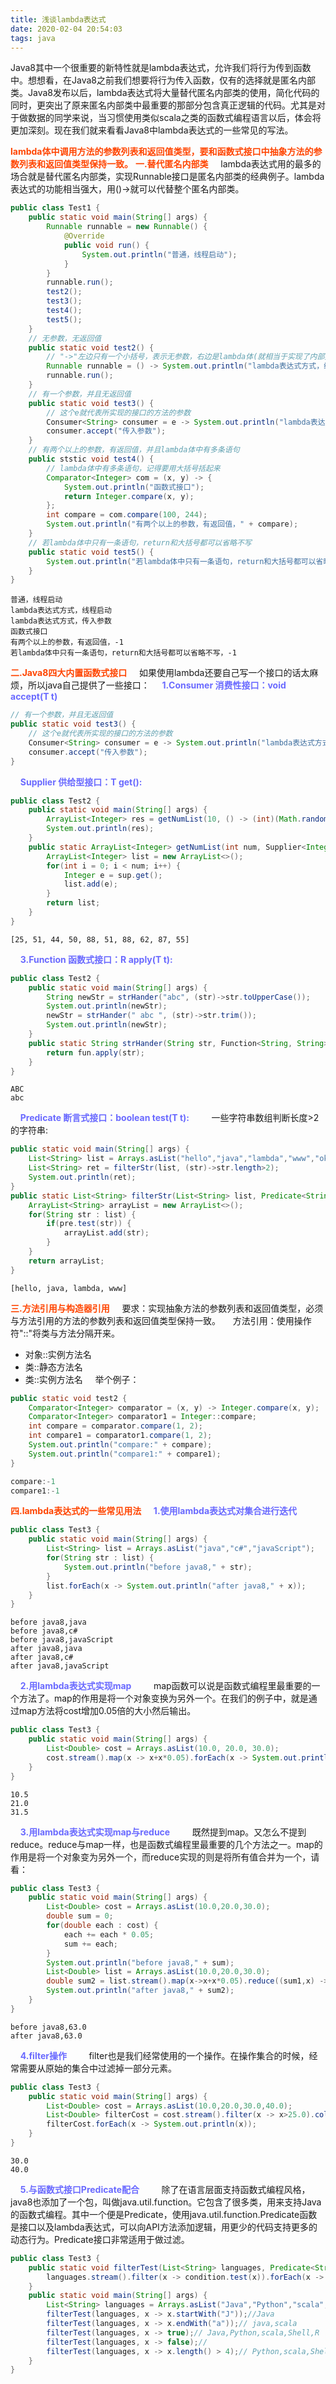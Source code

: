 ```yaml
---
title: 浅谈lambda表达式
date: 2020-02-04 20:54:03
tags: java
---
```

Java8其中一个很重要的新特性就是lambda表达式，允许我们将行为传到函数中。想想看，在Java8之前我们想要将行为传入函数，仅有的选择就是匿名内部类。Java8发布以后，lambda表达式将大量替代匿名内部类的使用，简化代码的同时，更突出了原来匿名内部类中最重要的那部分包含真正逻辑的代码。尤其是对于做数据的同学来说，当习惯使用类似scala之类的函数式编程语言以后，体会将更加深刻。现在我们就来看看Java8中lambda表达式的一些常见的写法。
<!-- more -->
<b style="color: orangered">lambda体中调用方法的参数列表和返回值类型，要和函数式接口中抽象方法的参数列表和返回值类型保持一致。</b>
<b style="color: orangered">一.替代匿名内部类</b>
&nbsp;&nbsp;&nbsp;&nbsp;lambda表达式用的最多的场合就是替代匿名内部类，实现Runnable接口是匿名内部类的经典例子。lambda表达式的功能相当强大，用()->就可以代替整个匿名内部类。
```java
public class Test1 {
    public static void main(String[] args) {
        Runnable runnable = new Runnable() {
            @Override
            public void run() {
                System.out.println("普通，线程启动");
            }
        }
        runnable.run();
        test2();
        test3();
        test4();
        test5();				
    }
    // 无参数，无返回值
    public static void test2() {
        // "->"左边只有一个小括号，表示无参数，右边是lambda体(就相当于实现了内部类里面的方法了，(即就是一个可用的接口实现类了))
        Runnable runnable = () -> System.out.println("lambda表达式方式，线程启动");
        runnable.run();				
    }
    // 有一个参数，并且无返回值
    public static void test3() {
        // 这个e就代表所实现的接口的方法的参数
        Consumer<String> consumer = e -> System.out.println("lambda表达式方式，" + e);
        consumer.accept("传入参数");
    }
    // 有两个以上的参数，有返回值，并且lambda体中有多条语句
    public ststic void test4() {
        // lambda体中有多条语句，记得要用大括号括起来
        Comparator<Integer> com = (x, y) -> {
            System.out.println("函数式接口");
            return Integer.compare(x, y);
        };
        int compare = com.compare(100, 244);
        System.out.println("有两个以上的参数，有返回值，" + compare);
    }
    // 若lambda体中只有一条语句，return和大括号都可以省略不写
    public static void test5() {
        System.out.println("若lambda体中只有一条语句，return和大括号都可以省略不写，" + Integer.compare(100, 244));
    }
}
```
```
普通，线程启动
lambda表达式方式，线程启动
lambda表达式方式，传入参数
函数式接口
有两个以上的参数，有返回值，-1
若lambda体中只有一条语句，return和大括号都可以省略不写，-1
```
<b style="color: orangered">二.Java8四大内置函数式接口</b>
&nbsp;&nbsp;&nbsp;&nbsp;如果使用lambda还要自己写一个接口的话太麻烦，所以java自己提供了一些接口：
&nbsp;&nbsp;&nbsp;&nbsp;<b style="color: #6A6AFF">1.Consumer 消费性接口：void accept(T t)</b>
```java
// 有一个参数，并且无返回值
public static void test3() {
    // 这个e就代表所实现的接口的方法的参数
    Consumer<String> consumer = e -> System.out.println("lambda表达式方式，" + e);
    consumer.accept("传入参数");
}
```
&nbsp;&nbsp;&nbsp;&nbsp;<b style="color: #6A6AFF">Supplier 供给型接口：T get():</b>
```java
public class Test2 {
    public static void main(String[] args) {
        ArrayList<Integer> res = getNumList(10, () -> (int)(Math.random() * 100));
        System.out.println(res);
    }
    public static ArrayList<Integer> getNumList(int num, Supplier<Integer> sup) {
        ArrayList<Integer> list = new ArrayList<>();
        for(int i = 0; i < num; i++) {
            Integer e = sup.get();
            list.add(e);
        }
        return list;
    }
}
```
```
[25, 51, 44, 50, 88, 51, 88, 62, 87, 55]
```
&nbsp;&nbsp;&nbsp;&nbsp;<b style="color: #6A6AFF">3.Function 函数式接口：R apply(T t):</b>
```java
public class Test2 {
    public static void main(String[] args) {
        String newStr = strHander("abc", (str)->str.toUpperCase());
        System.out.println(newStr);
        newStr = strHander(" abc ", (str)->str.trim());
        System.out.println(newStr);
    }
    public static String strHander(String str, Function<String, String> fun) {
        return fun.apply(str);
    }
}
```
```
ABC
abc
```
&nbsp;&nbsp;&nbsp;&nbsp;<b style="color: #6A6AFF">Predicate 断言式接口：boolean test(T t):</b>
&nbsp;&nbsp;&nbsp;&nbsp;&nbsp;&nbsp;&nbsp;&nbsp;一些字符串数组判断长度>2的字符串:
```java
public static void main(String[] args) {
    List<String> list = Arrays.asList("hello","java","lambda","www","ok","q");
    List<String> ret = filterStr(list, (str)->str.length>2);
    System.out.println(ret);
}
public static List<String> filterStr(List<String> list, Predicate<String> pre) {
    ArrayList<String> arrayList = new ArrayList<>();
    for(String str : list) {
        if(pre.test(str)) {
            arrayList.add(str);
        }
    }
    return arrayList;
}
```
```
[hello, java, lambda, www]
```
<b style="color: orangered">三.方法引用与构造器引用</b>
&nbsp;&nbsp;&nbsp;&nbsp;要求：实现抽象方法的参数列表和返回值类型，必须与方法引用的方法的参数列表和返回值类型保持一致。
&nbsp;&nbsp;&nbsp;&nbsp;方法引用：使用操作符"::"将类与方法分隔开来。
- 对象::实例方法名
- 类::静态方法名
- 类::实例方法名
&nbsp;&nbsp;&nbsp;&nbsp;举个例子：
```java
public static void test2 {
    Comparator<Integer> comparator = (x, y) -> Integer.compare(x, y);
    Comparator<Integer> comparator1 = Integer::compare;
    int compare = comparator.compare(1, 2);
    int compare1 = comparator1.compare(1, 2);
    System.out.println("compare:" + compare);
    System.out.println("compare1:" + compare1);
}
```
```java
compare:-1
compare1:-1
```
<b style="color: orangered">四.lambda表达式的一些常见用法</b>
&nbsp;&nbsp;&nbsp;&nbsp;<b style="color: #6A6AFF">1.使用lambda表达式对集合进行迭代</b>
```java
public class Test3 {
    public static void main(String[] args) {
        List<String> list = Arrays.asList("java","c#","javaScript");
        for(String str : list) {
            System.out.println("before java8," + str);
        }
        list.forEach(x -> System.out.println("after java8," + x));
    }
}
```
```
before java8,java
before java8,c#
before java8,javaScript
after java8,java
after java8,c#
after java8,javaScript
```
&nbsp;&nbsp;&nbsp;&nbsp;<b style="color: #6A6AFF">2.用lambda表达式实现map</b>
&nbsp;&nbsp;&nbsp;&nbsp;&nbsp;&nbsp;&nbsp;&nbsp;map函数可以说是函数式编程里最重要的一个方法了。map的作用是将一个对象变换为另外一个。在我们的例子中，就是通过map方法将cost增加0.05倍的大小然后输出。
```java
public class Test3 {
    public static void main(String[] args) {
        List<Double> cost = Arrays.asList(10.0, 20.0, 30.0);
        cost.stream().map(x -> x+x*0.05).forEach(x -> System.out.println(x));
    }
}
```
```
10.5
21.0
31.5
```
&nbsp;&nbsp;&nbsp;&nbsp;<b style="color: #6A6AFF">3.用lambda表达式实现map与reduce</b>
&nbsp;&nbsp;&nbsp;&nbsp;&nbsp;&nbsp;&nbsp;&nbsp;既然提到map。又怎么不提到reduce。reduce与map一样，也是函数式编程里最重要的几个方法之一。map的作用是将一个对象变为另外一个，而reduce实现的则是将所有值合并为一个，请看：
```java
public class Test3 {
    public static void main(String[] args) {
        List<Double> cost = Arrays.asList(10.0,20.0,30.0);
        double sum = 0;
        for(double each : cost) {
            each += each * 0.05;
            sum += each;
        }
        System.out.println("before java8," + sum);
        List<Double> list = Arrays.asList(10.0,20.0,30.0);
        double sum2 = list.stream().map(x->x+x*0.05).reduce((sum1,x) -> sum1+x).get();
        System.out.println("after java8," + sum2);
    }
}
```
```
before java8,63.0
after java8,63.0
```
&nbsp;&nbsp;&nbsp;&nbsp;<b style="color: #6A6AFF">4.filter操作</b>
&nbsp;&nbsp;&nbsp;&nbsp;&nbsp;&nbsp;&nbsp;&nbsp;filter也是我们经常使用的一个操作。在操作集合的时候，经常需要从原始的集合中过滤掉一部分元素。
```java
public class Test3 {
    public static void main(String[] args) {
        List<Double> cost = Arrays.asList(10.0,20.0,30.0,40.0);
        List<Double> filterCost = cost.stream().filter(x -> x>25.0).collect(Collertors.toList());
        filterCost.forEach(x -> System.out.println(x));
    }
}
```
```
30.0
40.0
```
&nbsp;&nbsp;&nbsp;&nbsp;<b style="color: #6A6AFF">5.与函数式接口Predicate配合</b>
&nbsp;&nbsp;&nbsp;&nbsp;&nbsp;&nbsp;&nbsp;&nbsp;除了在语言层面支持函数式编程风格，java8也添加了一个包，叫做java.util.function。它包含了很多类，用来支持Java的函数式编程。其中一个便是Predicate，使用java.util.function.Predicate函数是接口以及lambda表达式，可以向API方法添加逻辑，用更少的代码支持更多的动态行为。Predicate接口非常适用于做过滤。
```java
public class Test3 {
    public static void filterTest(List<String> languages, Predicate<String> condition) {
        languages.stream().filter(x -> condition.test(x)).forEach(x -> System.out.println(x + " "));		
    }
    public static void main(String[] args) {
        List<String> languages = Arrays.asList("Java","Python","scala","Shell","R");
        filterTest(languages, x -> x.startWith("J"));//Java
        filterTest(languages, x -> x.endWith("a"));// java,scala
        filterTest(languages, x -> true);// Java,Python,scala,Shell,R
        filterTest(languages, x -> false);// 
        filterTest(languages, x -> x.length() > 4);// Python,scala,Shell
    }
}
```